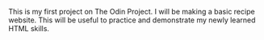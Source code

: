 This is my first project on The Odin Project. I will be making a basic recipe website. This will be useful to practice and demonstrate my newly learned HTML skills. 